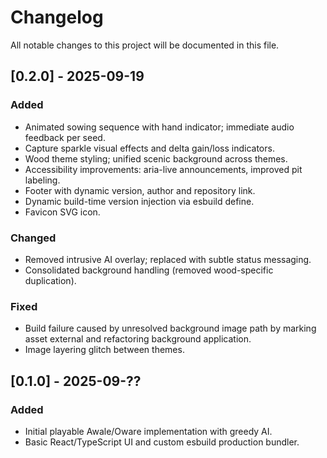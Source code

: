 ﻿# Changelog

All notable changes to this project will be documented in this file.

## [0.2.0] - 2025-09-19
### Added
- Animated sowing sequence with hand indicator; immediate audio feedback per seed.
- Capture sparkle visual effects and delta gain/loss indicators.
- Wood theme styling; unified scenic background across themes.
- Accessibility improvements: aria-live announcements, improved pit labeling.
- Footer with dynamic version, author and repository link.
- Dynamic build-time version injection via esbuild define.
- Favicon SVG icon.

### Changed
- Removed intrusive AI overlay; replaced with subtle status messaging.
- Consolidated background handling (removed wood-specific duplication).

### Fixed
- Build failure caused by unresolved background image path by marking asset external and refactoring background application.
- Image layering glitch between themes.

## [0.1.0] - 2025-09-??
### Added
- Initial playable Awale/Oware implementation with greedy AI.
- Basic React/TypeScript UI and custom esbuild production bundler.
